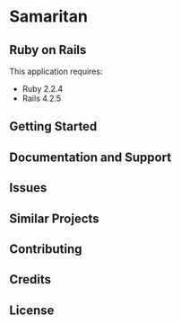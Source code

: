 Samaritan
================

Ruby on Rails
-------------

This application requires:

- Ruby 2.2.4
- Rails 4.2.5

Getting Started
---------------

Documentation and Support
-------------------------

Issues
-------------

Similar Projects
----------------

Contributing
------------

Credits
-------

License
-------
